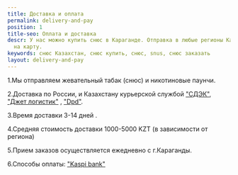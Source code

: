```yaml
---
title: Доставка и оплата
permalink: delivery-and-pay
position: 1
title-seo: Оплата и доставка
descr: У нас можно купить снюс в Караганде. Отправка в любые регионы Казахстана. Оплата
  на карту.
keywords: снюс Казахстан, снюс купить, снюс, snus, снюс заказать
layout: delivery-and-pay
---
```


1.Мы отправляем жевательный табак (снюс) и никотиновые паунчи.

2.Доставка по России, и Казахстану  курьерской службой ["СДЭК"](http://cdek.kz/), ["Джет логистик"](https://www.jet.com.kz) , ["Dpd"](https://www.dpd.kz).

3.Время доставки 3-14 дней .

4.Средняя стоимость доставки 1000-5000 KZT (в зависимости от региона)

5.Прием заказов осуществляется ежедневно с г.Караганды.

6.Способы оплаты: ["Kaspi bank"](https://kaspi.kz)